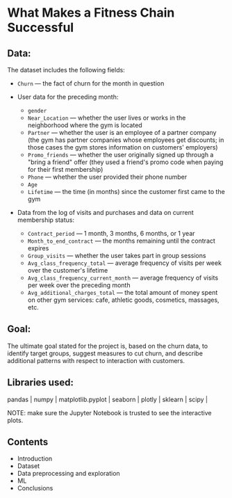# What Makes a Fitness Chain Successful

## Data:

The dataset includes the following fields:

- `Churn` — the fact of churn for the month in question
- User data for the preceding month:
    - `gender`
    - `Near_Location` — whether the user lives or works in the neighborhood where the gym is located
    - `Partner` — whether the user is an employee of a partner company (the gym has partner companies whose employees get discounts; in those cases the gym stores information on customers' employers)
    - `Promo_friends` — whether the user originally signed up through a "bring a friend" offer (they used a friend's promo code when paying for their first membership)
    - `Phone` — whether the user provided their phone number
    - `Age`
    - `Lifetime` — the time (in months) since the customer first came to the gym

- Data from the log of visits and purchases and data on current membership status:
    - `Contract_period` — 1 month, 3 months, 6 months, or 1 year
    - `Month_to_end_contract` — the months remaining until the contract expires
    - `Group_visits` — whether the user takes part in group sessions
    - `Avg_class_frequency_total` — average frequency of visits per week over the customer's lifetime
    - `Avg_class_frequency_current_month` — average frequency of visits per week over the preceding month
    - `Avg_additional_charges_total` — the total amount of money spent on other gym services: cafe, athletic goods, cosmetics, massages, etc.

## Goal:

The ultimate goal stated for the project is, based on the churn data, to identify target groups, suggest measures to cut churn, and describe additional patterns with respect to interaction with customers.

## Libraries used:

pandas | 
numpy |
matplotlib.pyplot |
seaborn |
plotly |
sklearn |
scipy |

NOTE: make sure the Jupyter Notebook is trusted to see the interactive plots.

## Contents

* Introduction
* Dataset
* Data preprocessing and exploration
* ML
* Conclusions
